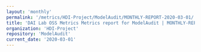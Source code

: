 ```yaml
---
layout: 'monthly'
permalink: '/metrics/HDI-Project/ModelAudit/MONTHLY-REPORT-2020-03-01/'
title: 'DAI Lab OSS Metrics Metrics report for ModelAudit | MONTHLY-REPORT-2020-03-01'
organization: 'HDI-Project'
repository: 'ModelAudit'
current_date: '2020-03-01'
---
```

